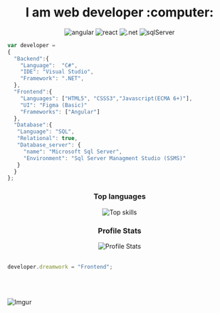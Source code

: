 <div align="center">
  <h1>I am web developer :computer:</h1>
</div>

<div align="center">
  <img src="https://img.shields.io/badge/Angular-Frontend-red" alt="angular"/>
  <img src="https://img.shields.io/badge/React%20Components-Frontend-9cf" alt="react"/>
  <img src="https://img.shields.io/badge/.NET%20-Framework%20%20%2B%20Core-blueviolet" alt=".net"/>
  <img src="https://img.shields.io/badge/SQL%20Server-Database-success" alt="sqlServer"/>
</div>

```javascript
var developer =
{
  "Backend":{
    "Language":  "C#",
    "IDE": "Visual Studio",
    "Framework": ".NET",
  },
  "Frontend":{
    "Languages": ["HTML5", "CSSS3","Javascript(ECMA 6+)"],
    "UI": "Figma (Basic)"
    "Frameworks": ["Angular"]
  },
  "Database":{
   "Language": "SQL",
   "Relational": true,
   "Database_server": {
     "name": "Microsoft Sql Server",
     "Environment": "Sql Server Managment Studio (SSMS)"
   }
  }
};
```

<div align="center">
  <h3> Top languages</h3>
  <img src="https://github-readme-stats.vercel.app/api/top-langs/?username=GianLucaFinelli&langs_count=10&theme=tokyonight&layout=compact" alt="Top skills" />
</div>
<div align="center">
  <h3> Profile Stats</h3>
  <img src="https://github-readme-stats.vercel.app/api?username=GianLucaFinelli&show_icons=true&theme=synthwave" alt="Profile Stats" />
</div>

<br>

```javascript
developer.dreamwork = "Frontend";
```
<br>
<br>

![Imgur](https://i.imgur.com/dJOIsEf.png)



